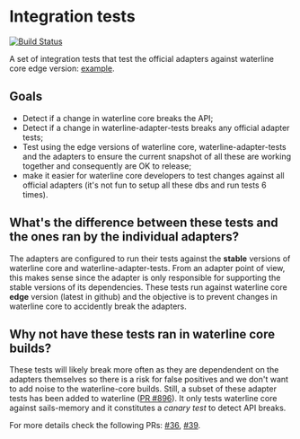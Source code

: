 Integration tests
==========================
[![Build Status](https://travis-ci.org/balderdashy/waterline-adapter-tests.svg?branch=master)](https://travis-ci.org/balderdashy/waterline-adapter-tests)

A set of integration tests that test the official adapters against waterline core edge version: [example](https://travis-ci.org/balderdashy/waterline-adapter-tests/jobs/56168135#L1326).


## Goals

 * Detect if a change in waterline core breaks the API;
 * Detect if a change in waterline-adapter-tests breaks any official adapter tests;
 * Test using the edge versions of waterline core, waterline-adapter-tests and the adapters to ensure the current snapshot of all these are working together and consequently are OK to release;
 * make it easier for waterline core developers to test changes against all official adapters (it's not fun to setup all these dbs and run tests 6 times).


## What's the difference between these tests and the ones ran by the individual adapters?

The adapters are configured to run their tests against the **stable** versions of waterline core and waterline-adapter-tests. From an adapter point of view, this makes sense since the adapter is only responsible for supporting the stable versions of its dependencies. These tests run against waterline core **edge** version (latest in github) and the objective is to prevent changes in waterline core to accidently break the adapters.


## Why not have these tests ran in waterline core builds?

These tests will likely break more often as they are dependendent on the adapters themselves so there is a risk for false positives and we don't want to add noise to the waterline-core builds. Still, a subset of these adapter tests has been added to waterline ([PR #896](https://github.com/balderdashy/waterline/pull/896)). It only tests waterline core against sails-memory and it constitutes a *canary test* to detect API breaks.


For more details check the following PRs: [#36](https://github.com/balderdashy/waterline-adapter-tests/pull/36), [#39](https://github.com/balderdashy/waterline-adapter-tests/pull/39).